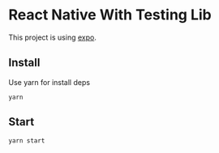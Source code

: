 # React Native With Testing Lib

This project is using [expo](https://expo.io/).

## Install

Use yarn for install deps

```
yarn
```

## Start

```
yarn start
```

